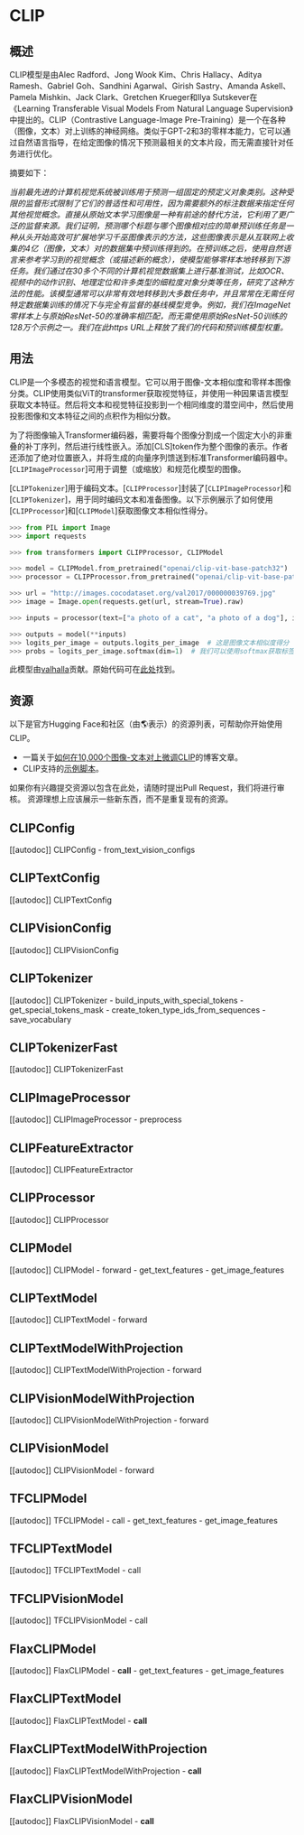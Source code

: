 <!--
版权所有2021年The HuggingFace Team。保留所有权利。

根据Apache许可证第2.0版（以下简称“许可证”），除非符合许可证的规定，否则你不得使用此文件。你可以通过以下链接获取许可协议的副本：

http://www.apache.org/licenses/LICENSE-2.0

除非适用法律要求或书面同意，根据许可证分发的软件按"AS IS"原样分发，不附带任何保证或条件。请注意，此文件是Markdown格式，但含有特定于我们文档生成器（类似于MDX）的语法，可能无法在你的Markdown查看器中正确显示。

-->

# CLIP

## 概述

CLIP模型是由Alec Radford、Jong Wook Kim、Chris Hallacy、Aditya Ramesh、Gabriel Goh、Sandhini Agarwal、Girish Sastry、Amanda Askell、Pamela Mishkin、Jack Clark、Gretchen Krueger和Ilya Sutskever在《Learning Transferable Visual Models From Natural Language Supervision》中提出的。CLIP（Contrastive Language-Image Pre-Training）是一个在各种（图像，文本）对上训练的神经网络。类似于GPT-2和3的零样本能力，它可以通过自然语言指导，在给定图像的情况下预测最相关的文本片段，而无需直接针对任务进行优化。

摘要如下：

*当前最先进的计算机视觉系统被训练用于预测一组固定的预定义对象类别。这种受限的监督形式限制了它们的普适性和可用性，因为需要额外的标注数据来指定任何其他视觉概念。直接从原始文本学习图像是一种有前途的替代方法，它利用了更广泛的监督来源。我们证明，预测哪个标题与哪个图像相对应的简单预训练任务是一种从头开始高效可扩展地学习千巫图像表示的方法，这些图像表示是从互联网上收集的4亿（图像，文本）对的数据集中预训练得到的。在预训练之后，使用自然语言来参考学习到的视觉概念（或描述新的概念），使模型能够零样本地转移到下游任务。我们通过在30多个不同的计算机视觉数据集上进行基准测试，比如OCR、视频中的动作识别、地理定位和许多类型的细粒度对象分类等任务，研究了这种方法的性能。该模型通常可以非常有效地转移到大多数任务中，并且常常在无需任何特定数据集训练的情况下与完全有监督的基线模型竞争。例如，我们在ImageNet零样本上与原始ResNet-50的准确率相匹配，而无需使用原始ResNet-50训练的128万个示例之一。我们在此https URL上释放了我们的代码和预训练模型权重。*

## 用法

CLIP是一个多模态的视觉和语言模型。它可以用于图像-文本相似度和零样本图像分类。CLIP使用类似ViT的transformer获取视觉特征，并使用一种因果语言模型获取文本特征。然后将文本和视觉特征投影到一个相同维度的潜空间中，然后使用投影图像和文本特征之间的点积作为相似分数。

为了将图像输入Transformer编码器，需要将每个图像分割成一个固定大小的非重叠的补丁序列，然后进行线性嵌入。添加[CLS]token作为整个图像的表示。作者还添加了绝对位置嵌入，并将生成的向量序列馈送到标准Transformer编码器中。[`CLIPImageProcessor`]可用于调整（或缩放）和规范化模型的图像。

[`CLIPTokenizer`]用于编码文本。[`CLIPProcessor`]封装了[`CLIPImageProcessor`]和[`CLIPTokenizer`]，用于同时编码文本和准备图像。以下示例展示了如何使用[`CLIPProcessor`]和[`CLIPModel`]获取图像文本相似性得分。

```python
>>> from PIL import Image
>>> import requests

>>> from transformers import CLIPProcessor, CLIPModel

>>> model = CLIPModel.from_pretrained("openai/clip-vit-base-patch32")
>>> processor = CLIPProcessor.from_pretrained("openai/clip-vit-base-patch32")

>>> url = "http://images.cocodataset.org/val2017/000000039769.jpg"
>>> image = Image.open(requests.get(url, stream=True).raw)

>>> inputs = processor(text=["a photo of a cat", "a photo of a dog"], images=image, return_tensors="pt", padding=True)

>>> outputs = model(**inputs)
>>> logits_per_image = outputs.logits_per_image  # 这是图像文本相似度得分
>>> probs = logits_per_image.softmax(dim=1)  # 我们可以使用softmax获取标签概率
```

此模型由[valhalla](https://huggingface.co/valhalla)贡献。原始代码可在[此处](https://github.com/openai/CLIP)找到。

## 资源

以下是官方Hugging Face和社区（由🌎表示）的资源列表，可帮助你开始使用CLIP。

- 一篇关于[如何在10,000个图像-文本对上微调CLIP](https://huggingface.co/blog/fine-tune-clip-rsicd)的博客文章。
- CLIP支持的[示例脚本](https://github.com/huggingface/transformers/tree/main/examples/pytorch/contrastive-image-text)。

如果你有兴趣提交资源以包含在此处，请随时提出Pull Request，我们将进行审核。
资源理想上应该展示一些新东西，而不是重复现有的资源。

## CLIPConfig

[[autodoc]] CLIPConfig
    - from_text_vision_configs

## CLIPTextConfig

[[autodoc]] CLIPTextConfig

## CLIPVisionConfig

[[autodoc]] CLIPVisionConfig

## CLIPTokenizer

[[autodoc]] CLIPTokenizer
    - build_inputs_with_special_tokens
    - get_special_tokens_mask
    - create_token_type_ids_from_sequences
    - save_vocabulary

## CLIPTokenizerFast

[[autodoc]] CLIPTokenizerFast

## CLIPImageProcessor

[[autodoc]] CLIPImageProcessor
    - preprocess

## CLIPFeatureExtractor

[[autodoc]] CLIPFeatureExtractor

## CLIPProcessor

[[autodoc]] CLIPProcessor

## CLIPModel

[[autodoc]] CLIPModel
    - forward
    - get_text_features
    - get_image_features

## CLIPTextModel

[[autodoc]] CLIPTextModel
    - forward

## CLIPTextModelWithProjection

[[autodoc]] CLIPTextModelWithProjection
    - forward

## CLIPVisionModelWithProjection

[[autodoc]] CLIPVisionModelWithProjection
    - forward


## CLIPVisionModel

[[autodoc]] CLIPVisionModel
    - forward

## TFCLIPModel

[[autodoc]] TFCLIPModel
    - call
    - get_text_features
    - get_image_features

## TFCLIPTextModel

[[autodoc]] TFCLIPTextModel
    - call

## TFCLIPVisionModel

[[autodoc]] TFCLIPVisionModel
    - call

## FlaxCLIPModel

[[autodoc]] FlaxCLIPModel
    - __call__
    - get_text_features
    - get_image_features

## FlaxCLIPTextModel

[[autodoc]] FlaxCLIPTextModel
    - __call__

## FlaxCLIPTextModelWithProjection

[[autodoc]] FlaxCLIPTextModelWithProjection
    - __call__

## FlaxCLIPVisionModel

[[autodoc]] FlaxCLIPVisionModel
    - __call__